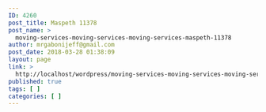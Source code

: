 ```yaml
---
ID: 4260
post_title: Maspeth 11378
post_name: >
  moving-services-moving-services-moving-services-maspeth-11378
author: mrgabonijeff@gmail.com
post_date: 2018-03-28 01:38:09
layout: page
link: >
  http://localhost/wordpress/moving-services-moving-services-moving-services-maspeth-11378/
published: true
tags: [ ]
categories: [ ]
---
```

